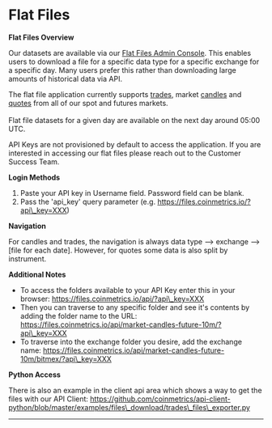 # Flat Files

**Flat Files Overview**

Our datasets are available via our [Flat Files Admin Console](https://files.coinmetrics.io/).  This enables users to download a file for a specific data type for a specific exchange for a specific day. Many users prefer this rather than downloading large amounts of historical data via API.&#x20;

The flat file application currently supports [trades](../market-data/market-trades.md), market [candles](../market-data/market-candles.md) and [quotes](../market-data/market-quotes.md) from all of our spot and futures markets. \
\
Flat file datasets for a given day are available on the next day around 05:00 UTC.

API Keys are not provisioned by default to access the application. If you are interested in accessing our flat files please reach out to the Customer Success Team.

**Login Methods**

1. Paste your API key in Username field. Password field can be blank.
2. Pass the 'api\_key' query parameter (e.g. https://files.coinmetrics.io/?api\_key=XXX)

**Navigation**

For candles and trades, the navigation is always data type --> exchange --> \[file for each date]. However, for quotes some data is also split by instrument.

**Additional Notes**

* To access the folders available to your API Key enter this in your browser: https://files.coinmetrics.io/api/?api\_key=XXX
* Then you can traverse to any specific folder and see it's contents by adding the folder name to the URL: https://files.coinmetrics.io/api/market-candles-future-10m/?api\_key=XXX
* To traverse into the exchange folder you desire, add the exchange name: https://files.coinmetrics.io/api/market-candles-future-10m/bitmex/?api\_key=XXX

**Python Access**

There is also an example in the client api area which shows a way to get the files with our API Client: [https://github.com/coinmetrics/api-client-python/blob/master/examples/files\_download/trades\_files\_exporter.py ](https://github.com/coinmetrics/api-client-python/blob/master/examples/files\_download/trades\_files\_exporter.py)

****

